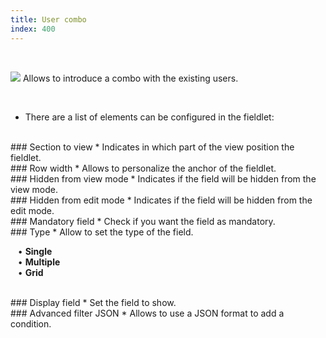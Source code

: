 ```yaml
---
title: User combo
index: 400
---
```


    
<br />

<img src="/static/images/icons/combo_box.png" /> Allows to introduce a combo with the existing users.

<br />

* There are a list of elements can be configured in the fieldlet:

<br />
### Section to view
* Indicates in which part of the view position the fieldlet.

<br />
### Row width
* Allows to personalize the anchor of the fieldlet.

<br />
### Hidden from view mode
* Indicates if the field will be hidden from the view mode.

<br />
### Hidden from edit mode
* Indicates if the field will be hidden from the edit mode.

<br />
### Mandatory field
* Check if you want the field as mandatory.

<br />
### Type
* Allow to set the type of the field. <br />

&nbsp; &nbsp;• **Single** <br />
&nbsp; &nbsp;• **Multiple** <br />
&nbsp; &nbsp;• **Grid**

<br />
### Display field
* Set the field to show.

<br />
### Advanced filter JSON
* Allows to use a JSON format to add a condition. 